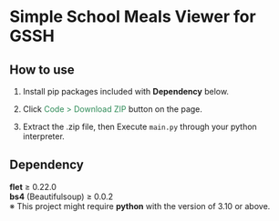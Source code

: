 # Simple School Meals Viewer for GSSH

## How to use

1. Install pip packages included with **Dependency** below.

2. Click <span style="color:seagreen">Code > Download ZIP</span> button on the page.

3. Extract the .zip file, then Execute `main.py` through your python interpreter.

## Dependency

**flet** ≥ 0.22.0   
**bs4** (Beautifulsoup) ≥ 0.0.2   
※ This project might require **python** with the version of 3.10 or above.